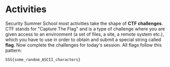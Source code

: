 # Activities

Security Summer School most activities take the shape of **CTF challenges**.
CTF stands for "Capture The Flag" and is a type of challenge where you are given access to an environment (a set of files, a site, a remote system etc.), which you have to use in order to obtain and submit a special string called **flag**.
Now complete the challenges for today's session.
All flags follow this pattern:

```text
SSS{some_random_ASCII_characters}
```
